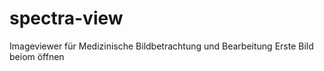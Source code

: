 # spectra-view
Imageviewer für Medizinische Bildbetrachtung und Bearbeitung
Erste Bild beiom öffnen
